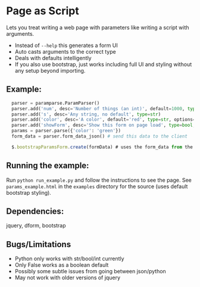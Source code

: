 Page as Script
==================================================
Lets you treat writing a web page with parameters like writing a script with arguments. 

- Instead of `--help` this generates a form UI
- Auto casts arguments to the correct type
- Deals with defaults intelligently
- If you also use bootstrap, just works including full UI and styling without any setup beyond importing.

Example:
-----------
```python
  parser = paramparse.ParamParser()
  parser.add('num', desc='Number of things (an int)', default=1000, type=int)
  parser.add('s', desc='Any string, no default', type=str)
  parser.add('color', desc='A color', default='red', type=str, options=['red', 'blue', 'green', 'black'])
  parser.add('showForm', desc='Show this form on page load', type=bool, default=False)
  params = parser.parse({'color': 'green'})
  form_data = parser.form_data_json() # send this data to the client
```

```javascript
  $.bootstrapParamsForm.create(formData) # uses the form_data from the python
```

Running the example:
-----------
  Run `python run_example.py` and follow the instructions to see the page.
  See `params_example.html` in the `examples` directory for the source (uses default bootstrap styling). 

Dependencies:
-----------
  jquery, dform, bootstrap

Bugs/Limitations
-----------
- Python only works with str/bool/int currently
- Only False works as a boolean default
- Possibly some subtle issues from going between json/python
- May not work with older versions of jquery
